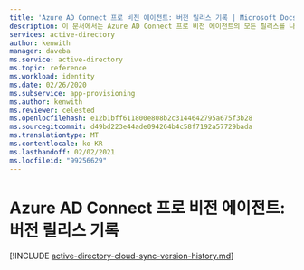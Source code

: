 ```yaml
---
title: 'Azure AD Connect 프로 비전 에이전트: 버전 릴리스 기록 | Microsoft Docs'
description: 이 문서에서는 Azure AD Connect 프로 비전 에이전트의 모든 릴리스를 나열 하 고 새로운 기능 및 해결 된 문제에 대해 설명 합니다.
services: active-directory
author: kenwith
manager: daveba
ms.service: active-directory
ms.topic: reference
ms.workload: identity
ms.date: 02/26/2020
ms.subservice: app-provisioning
ms.author: kenwith
ms.reviewer: celested
ms.openlocfilehash: e12b1bff611800e808b2c3144642795a675f3b28
ms.sourcegitcommit: d49bd223e44ade094264b4c58f7192a57729bada
ms.translationtype: MT
ms.contentlocale: ko-KR
ms.lasthandoff: 02/02/2021
ms.locfileid: "99256629"
---
```

# <a name="azure-ad-connect-provisioning-agent-version-release-history"></a>Azure AD Connect 프로 비전 에이전트: 버전 릴리스 기록

[!INCLUDE [active-directory-cloud-sync-version-history.md](../../../includes/active-directory-cloud-sync-version-history.md)]


